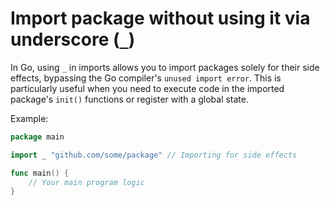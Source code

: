 # Import package without using it via underscore (`_`)

In Go, using `_` in imports allows you to import packages solely for their side effects, bypassing the Go compiler's `unused import error`. This is particularly useful when you need to execute code in the imported package's `init()` functions or register with a global state.

Example:
```go
package main

import _ "github.com/some/package" // Importing for side effects

func main() {
    // Your main program logic
}
```
